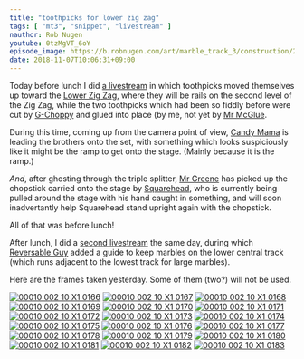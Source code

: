 ```yaml
---
title: "toothpicks for lower zig zag"
tags: [ "mt3", "snippet", "livestream" ]
nauthor: Rob Nugen
youtube: 0tzMgVT_6oY
episode_image: https://b.robnugen.com/art/marble_track_3/construction/2018/2018_nov_05_toothpicks_for_lower_zig_zag.jpg
date: 2018-11-07T10:06:31+09:00
---
```


Today before lunch I did
[a livestream](https://www.youtube.com/watch?v=0tzMgVT_6oY) in which
toothpicks moved themselves up toward the [Lower Zig Zag](/parts/lower_zig_zag/), where
they will be rails on the second level of the Zig Zag, while the two
toothpicks which had been so fiddly before were cut by [G-Choppy](/workers/g_choppy/)
and glued into place (by me, not yet by [Mr McGlue](/workers/mr_mcglue/).

During this time, coming up from the camera point of view,
[Candy Mama](/workers/candy_mama/) is leading the brothers onto the set, with something
which looks suspiciously like it might be the ramp to get onto the
stage.  (Mainly because it is the ramp.)

*And*, after ghosting through the triple splitter, [Mr Greene](/workers/mr_greene/)
has picked up the chopstick carried onto the stage by
[Squarehead](/workers/squarehead/), who is currently being pulled around the stage
with his hand caught in something, and will soon inadvertantly help
Squarehead stand upright again with the chopstick.

All of that was before lunch!

After lunch, I did a [second livestream](https://youtu.be/pOOpjwUYhqk) the same
day, during which [Reversable Guy](/workers/reversible/) added a guide to keep marbles
on the lower central track (which runs adjacent to the lowest track
for large marbles).

Here are the frames taken yesterday.  Some of them (two?) will not be
used.

[![00010 002 10 X1 0166](//b.robnugen.com/art/marble_track_3/frames/2018/thumbs/00010_002_10_X1_0166.jpg)](//b.robnugen.com/art/marble_track_3/frames/2018/00010_002_10_X1_0166.jpg)
[![00010 002 10 X1 0167](//b.robnugen.com/art/marble_track_3/frames/2018/thumbs/00010_002_10_X1_0167.jpg)](//b.robnugen.com/art/marble_track_3/frames/2018/00010_002_10_X1_0167.jpg)
[![00010 002 10 X1 0168](//b.robnugen.com/art/marble_track_3/frames/2018/thumbs/00010_002_10_X1_0168.jpg)](//b.robnugen.com/art/marble_track_3/frames/2018/00010_002_10_X1_0168.jpg)
[![00010 002 10 X1 0169](//b.robnugen.com/art/marble_track_3/frames/2018/thumbs/00010_002_10_X1_0169.jpg)](//b.robnugen.com/art/marble_track_3/frames/2018/00010_002_10_X1_0169.jpg)
[![00010 002 10 X1 0170](//b.robnugen.com/art/marble_track_3/frames/2018/thumbs/00010_002_10_X1_0170.jpg)](//b.robnugen.com/art/marble_track_3/frames/2018/00010_002_10_X1_0170.jpg)
[![00010 002 10 X1 0171](//b.robnugen.com/art/marble_track_3/frames/2018/thumbs/00010_002_10_X1_0171.jpg)](//b.robnugen.com/art/marble_track_3/frames/2018/00010_002_10_X1_0171.jpg)
[![00010 002 10 X1 0172](//b.robnugen.com/art/marble_track_3/frames/2018/thumbs/00010_002_10_X1_0172.jpg)](//b.robnugen.com/art/marble_track_3/frames/2018/00010_002_10_X1_0172.jpg)
[![00010 002 10 X1 0173](//b.robnugen.com/art/marble_track_3/frames/2018/thumbs/00010_002_10_X1_0173.jpg)](//b.robnugen.com/art/marble_track_3/frames/2018/00010_002_10_X1_0173.jpg)
[![00010 002 10 X1 0174](//b.robnugen.com/art/marble_track_3/frames/2018/thumbs/00010_002_10_X1_0174.jpg)](//b.robnugen.com/art/marble_track_3/frames/2018/00010_002_10_X1_0174.jpg)
[![00010 002 10 X1 0175](//b.robnugen.com/art/marble_track_3/frames/2018/thumbs/00010_002_10_X1_0175.jpg)](//b.robnugen.com/art/marble_track_3/frames/2018/00010_002_10_X1_0175.jpg)
[![00010 002 10 X1 0176](//b.robnugen.com/art/marble_track_3/frames/2018/thumbs/00010_002_10_X1_0176.jpg)](//b.robnugen.com/art/marble_track_3/frames/2018/00010_002_10_X1_0176.jpg)
[![00010 002 10 X1 0177](//b.robnugen.com/art/marble_track_3/frames/2018/thumbs/00010_002_10_X1_0177.jpg)](//b.robnugen.com/art/marble_track_3/frames/2018/00010_002_10_X1_0177.jpg)
[![00010 002 10 X1 0178](//b.robnugen.com/art/marble_track_3/frames/2018/thumbs/00010_002_10_X1_0178.jpg)](//b.robnugen.com/art/marble_track_3/frames/2018/00010_002_10_X1_0178.jpg)
[![00010 002 10 X1 0179](//b.robnugen.com/art/marble_track_3/frames/2018/thumbs/00010_002_10_X1_0179.jpg)](//b.robnugen.com/art/marble_track_3/frames/2018/00010_002_10_X1_0179.jpg)
[![00010 002 10 X1 0180](//b.robnugen.com/art/marble_track_3/frames/2018/thumbs/00010_002_10_X1_0180.jpg)](//b.robnugen.com/art/marble_track_3/frames/2018/00010_002_10_X1_0180.jpg)
[![00010 002 10 X1 0181](//b.robnugen.com/art/marble_track_3/frames/2018/thumbs/00010_002_10_X1_0181.jpg)](//b.robnugen.com/art/marble_track_3/frames/2018/00010_002_10_X1_0181.jpg)
[![00010 002 10 X1 0182](//b.robnugen.com/art/marble_track_3/frames/2018/thumbs/00010_002_10_X1_0182.jpg)](//b.robnugen.com/art/marble_track_3/frames/2018/00010_002_10_X1_0182.jpg)
[![00010 002 10 X1 0183](//b.robnugen.com/art/marble_track_3/frames/2018/thumbs/00010_002_10_X1_0183.jpg)](//b.robnugen.com/art/marble_track_3/frames/2018/00010_002_10_X1_0183.jpg)
